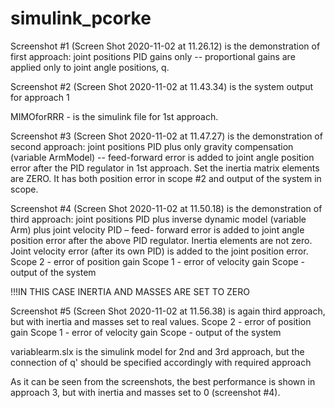# simulink_pcorke

Screenshot #1 (Screen Shot 2020-11-02 at 11.26.12) 
is the demonstration of first approach:
joint positions PID gains only -- proportional gains are applied only to joint angle positions, q.

Screenshot #2 (Screen Shot 2020-11-02 at 11.43.34)
is the system output for approach 1

MIMOforRRR - is the simulink file for 1st approach.

Screenshot #3 (Screen Shot 2020-11-02 at 11.47.27)
is the demonstration of second approach:
joint positions PID plus only gravity compensation (variable ArmModel) -- feed-forward error is added to joint angle position error after the PID regulator in 1st approach. Set the inertia matrix elements are ZERO.
It has both position error in scope #2 and output of the system in scope.

Screenshot #4  (Screen Shot 2020-11-02 at 11.50.18)
is the demonstration of third approach:
joint positions PID plus inverse dynamic model (variable Arm) plus joint velocity PID – feed- forward error is added to joint angle position error after the above PID regulator. Inertia elements are not zero. Joint velocity error (after its own PID) is added to the joint position error.
Scope 2 - error of position gain
Scope 1 - error of velocity gain
Scope - output of the system

!!!IN THIS CASE INERTIA AND MASSES ARE SET TO ZERO

Screenshot #5 (Screen Shot 2020-11-02 at 11.56.38)
is again third approach, but with inertia and masses set to real values.
Scope 2 - error of position gain
Scope 1 - error of velocity gain
Scope - output of the system

variablearm.slx is the simulink model for 2nd and 3rd approach, but the connection of q' should be specified accordingly with required approach

As it can be seen from the screenshots, the best performance is shown in approach 3, but with inertia and masses set to 0 (screenshot #4).

